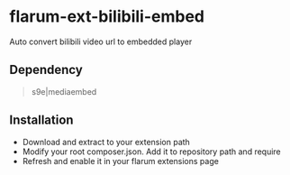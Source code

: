 # flarum-ext-bilibili-embed

Auto convert bilibili video url to embedded player

## Dependency

> s9e|mediaembed

## Installation

- Download and extract to your extension path
- Modify your root composer.json. Add it to repository path and require
- Refresh and enable it in your flarum extensions page

